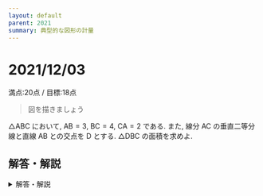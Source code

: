 ```yaml
---
layout: default
parent: 2021
summary: 典型的な図形の計量
---
```


# 2021/12/03

満点:20点 / 目標:18点

> 図を描きましょう

$\triangle \mathrm{ABC}$ において, $\mathrm{AB}=3$, $\mathrm{BC}=4$, $\mathrm{CA}=2$ である. また, 線分 $\mathrm{AC}$ の垂直二等分線と直線 $\mathrm{AB}$ との交点を $\mathrm{D}$ とする. $\triangle \mathrm{DBC}$ の面積を求めよ.

## 解答・解説

<details markdown="1">
<summary>解答・解説</summary>

三角比を用いた図形の計量の問題です. 典型的です. 非常によくできていました.

図を描くにあたって, 

> 線分 $\mathrm{AC}$ の垂直二等分線と直線 $\mathrm{AB}$ との交点

が図のどの部分にあたるのかを正確に押さえる必要があります. $\angle \mathrm{BAC}$ が鈍角であることが分かれば, ある程度よい図が描けるはずです.

</details>
